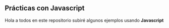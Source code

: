 ## Prácticas con Javascript

Hola a todos en este repositorio subiré algunos ejemplos usando **Javascript**